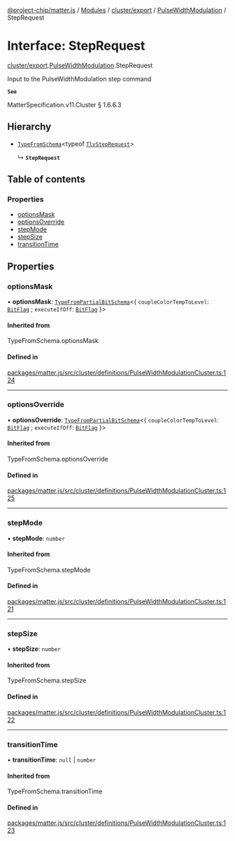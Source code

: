 [@project-chip/matter.js](../README.md) / [Modules](../modules.md) / [cluster/export](../modules/cluster_export.md) / [PulseWidthModulation](../modules/cluster_export.PulseWidthModulation.md) / StepRequest

# Interface: StepRequest

[cluster/export](../modules/cluster_export.md).[PulseWidthModulation](../modules/cluster_export.PulseWidthModulation.md).StepRequest

Input to the PulseWidthModulation step command

**`See`**

MatterSpecification.v11.Cluster § 1.6.6.3

## Hierarchy

- [`TypeFromSchema`](../modules/tlv_export.md#typefromschema)\<typeof [`TlvStepRequest`](../modules/cluster_export.PulseWidthModulation.md#tlvsteprequest)\>

  ↳ **`StepRequest`**

## Table of contents

### Properties

- [optionsMask](cluster_export.PulseWidthModulation.StepRequest.md#optionsmask)
- [optionsOverride](cluster_export.PulseWidthModulation.StepRequest.md#optionsoverride)
- [stepMode](cluster_export.PulseWidthModulation.StepRequest.md#stepmode)
- [stepSize](cluster_export.PulseWidthModulation.StepRequest.md#stepsize)
- [transitionTime](cluster_export.PulseWidthModulation.StepRequest.md#transitiontime)

## Properties

### optionsMask

• **optionsMask**: [`TypeFromPartialBitSchema`](../modules/schema_export.md#typefrompartialbitschema)\<\{ `coupleColorTempToLevel`: [`BitFlag`](../modules/schema_export.md#bitflag) ; `executeIfOff`: [`BitFlag`](../modules/schema_export.md#bitflag)  }\>

#### Inherited from

TypeFromSchema.optionsMask

#### Defined in

[packages/matter.js/src/cluster/definitions/PulseWidthModulationCluster.ts:124](https://github.com/project-chip/matter.js/blob/558e12c94a201592c28c7bc0743705360b3e5ca6/packages/matter.js/src/cluster/definitions/PulseWidthModulationCluster.ts#L124)

___

### optionsOverride

• **optionsOverride**: [`TypeFromPartialBitSchema`](../modules/schema_export.md#typefrompartialbitschema)\<\{ `coupleColorTempToLevel`: [`BitFlag`](../modules/schema_export.md#bitflag) ; `executeIfOff`: [`BitFlag`](../modules/schema_export.md#bitflag)  }\>

#### Inherited from

TypeFromSchema.optionsOverride

#### Defined in

[packages/matter.js/src/cluster/definitions/PulseWidthModulationCluster.ts:125](https://github.com/project-chip/matter.js/blob/558e12c94a201592c28c7bc0743705360b3e5ca6/packages/matter.js/src/cluster/definitions/PulseWidthModulationCluster.ts#L125)

___

### stepMode

• **stepMode**: `number`

#### Inherited from

TypeFromSchema.stepMode

#### Defined in

[packages/matter.js/src/cluster/definitions/PulseWidthModulationCluster.ts:121](https://github.com/project-chip/matter.js/blob/558e12c94a201592c28c7bc0743705360b3e5ca6/packages/matter.js/src/cluster/definitions/PulseWidthModulationCluster.ts#L121)

___

### stepSize

• **stepSize**: `number`

#### Inherited from

TypeFromSchema.stepSize

#### Defined in

[packages/matter.js/src/cluster/definitions/PulseWidthModulationCluster.ts:122](https://github.com/project-chip/matter.js/blob/558e12c94a201592c28c7bc0743705360b3e5ca6/packages/matter.js/src/cluster/definitions/PulseWidthModulationCluster.ts#L122)

___

### transitionTime

• **transitionTime**: ``null`` \| `number`

#### Inherited from

TypeFromSchema.transitionTime

#### Defined in

[packages/matter.js/src/cluster/definitions/PulseWidthModulationCluster.ts:123](https://github.com/project-chip/matter.js/blob/558e12c94a201592c28c7bc0743705360b3e5ca6/packages/matter.js/src/cluster/definitions/PulseWidthModulationCluster.ts#L123)

